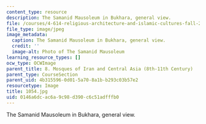 ```yaml
---
content_type: resource
description: The Samanid Mausoleum in Bukhara, general view.
file: /courses/4-614-religious-architecture-and-islamic-cultures-fall-2002/0146a6dcac6a9c98d390c6c51adfffb0_1054.jpg
file_type: image/jpeg
image_metadata:
  caption: The Samanid Mausoleum in Bukhara, general view.
  credit: ''
  image-alt: Photo of The Samanid Mausoleum
learning_resource_types: []
ocw_type: OCWImage
parent_title: 8. Mosques of Iran and Central Asia (8th-11th Century)
parent_type: CourseSection
parent_uid: 4b315596-0d01-5a70-8a1b-b293c03b57e2
resourcetype: Image
title: 1054.jpg
uid: 0146a6dc-ac6a-9c98-d390-c6c51adfffb0
---
```

The Samanid Mausoleum in Bukhara, general view.

